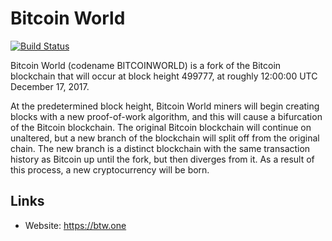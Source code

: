 # Bitcoin World

[![Build Status](https://travis-ci.org/btw-one/btw.svg?branch=master)](https://travis-ci.org/btw-one/btw)

Bitcoin World (codename BITCOINWORLD) is a fork of the Bitcoin blockchain that will occur at block height 499777, at roughly 12:00:00 UTC December 17, 2017.

At the predetermined block height, Bitcoin World miners will begin creating blocks with a new proof-of-work algorithm, and this will cause a bifurcation of the Bitcoin blockchain. The original Bitcoin blockchain will continue on unaltered, but a new branch of the blockchain will split off from the original chain. The new branch is a distinct blockchain with the same transaction history as Bitcoin up until the fork, but then diverges from it. As a result of this process, a new cryptocurrency will be born.

## Links

* Website: https://btw.one
